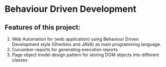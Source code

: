 # Behaviour Driven Development

## Features of this project:
1. Web Automation for (web application) using Behaviour Driven Development style (Gherkins and JAVA) as main programming language.
2. Cucumber-reports for generating execution reports
3. Page object model design pattern for storing DOM objects into different classes
